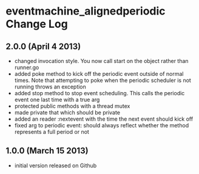 eventmachine_alignedperiodic Change Log
=======================================

2.0.0 (April 4 2013)
---------------------

* changed invocation style.  You now call start on the object rather than runner.go
* added poke method to kick off the periodic event outside of normal times. Note that attempting to poke when the periodic scheduler is not running throws an exception
* added stop method to stop event scheduling.  This calls the periodic event one last time with a true arg
* protected public methods with a thread mutex
* made private that which should be private
* added an reader :nextevent with the time the next event should kick off
* fixed arg to periodic event: should always reflect whether the method represents a full period or not

1.0.0 (March 15 2013)
---------------------

- initial version released on Github
